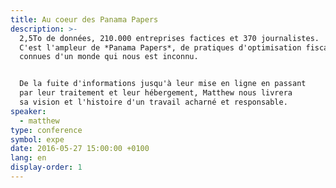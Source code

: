 ```yaml
---
title: Au coeur des Panama Papers
description: >-
  2,5To de données, 210.000 entreprises factices et 370 journalistes.
  C'est l'ampleur de *Panama Papers*, de pratiques d'optimisation fiscale
  connues d'un monde qui nous est inconnu.


  De la fuite d'informations jusqu'à leur mise en ligne en passant
  par leur traitement et leur hébergement, Matthew nous livrera
  sa vision et l'histoire d'un travail acharné et responsable.
speaker:
  - matthew
type: conference
symbol: expe
date: 2016-05-27 15:00:00 +0100
lang: en
display-order: 1
---
```

